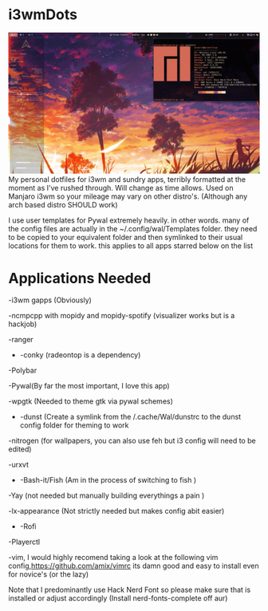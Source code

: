 # i3wmDots
![Screenshot](screenshot/screenshot.png)
My personal dotfiles for i3wm and sundry apps, terribly formatted at the moment as I've rushed through. Will change as time allows. Used on Manjaro i3wm so your mileage may vary on other distro's. (Although any arch based distro SHOULD work)

I use user templates for Pywal extremely heavily. in other words. many of the config files are actually in the ~/.config/wal/Templates folder. they need to be copied to your
equivalent folder and then symlinked to their usual locations for them to work. this applies to all apps starred below on the list

# Applications Needed
-i3wm gapps (Obviously)

-ncmpcpp with mopidy and mopidy-spotify (visualizer works but is a hackjob)

-ranger

* -conky (radeontop is a dependency)

-Polybar

-Pywal(By far the most important, I love this app)

-wpgtk (Needed to theme gtk via pywal schemes)

* -dunst (Create a symlink from the /.cache/Wal/dunstrc to the dunst config folder for theming to work

-nitrogen (for wallpapers, you can also use feh but i3 config will need to be edited)

-urxvt

* -Bash-it/Fish (Am in the process of switching to fish )

-Yay (not needed but manually building everythings a pain )

-lx-appearance (Not strictly needed but makes config abit easier)

* -Rofi

-Playerctl

-vim, I would highly recomend taking a look at the following vim config,https://github.com/amix/vimrc its damn good and easy to install even for novice's (or the lazy)


Note that I predominantly use Hack Nerd Font so please make sure that is installed or
adjust accordingly (Install nerd-fonts-complete off aur)


